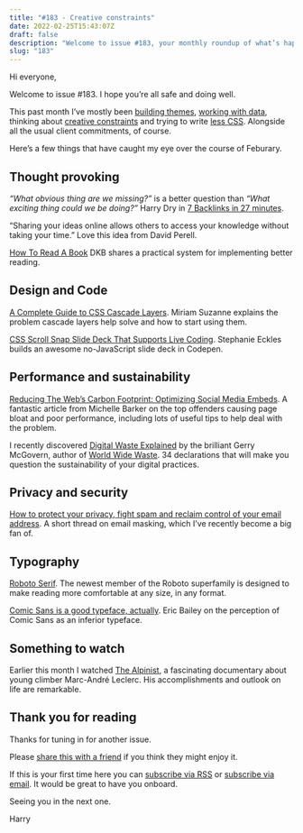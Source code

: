 ```yaml
---
title: "#183 - Creative constraints"
date: 2022-02-25T15:43:07Z
draft: false
description: "Welcome to issue #183, your monthly roundup of what’s happening in design, code and typography."
slug: "183"
---
```


Hi everyone,

Welcome to issue #183. I hope you’re all safe and doing well. 

This past month I’ve mostly been [building themes](https://harrycresswell.com/updates/building-themes/), [working with data](https://harrycresswell.com/updates/working-with-data/), thinking about [creative constraints](https://harrycresswell.com/updates/creative-constraints/) and trying to write [less CSS](https://harrycresswell.com/updates/less-css/). Alongside all the usual client commitments, of course.

Here’s a few things that have caught my eye over the course of Feburary.

## Thought provoking

*“What obvious thing are we missing?”* is a better question than *“What exciting thing could we be doing?”* Harry Dry in [7 Backlinks in 27 minutes](https://marketingexamples.com/seo/simple-links).

“Sharing your ideas online allows others to access your knowledge without taking your time.” Love this idea from David Perell.

[How To Read A Book](https://dkb.io/post/how-to-read-a-book) DKB shares a practical system for implementing better reading.

## Design and Code

[A Complete Guide to CSS Cascade Layers](https://css-tricks.com/css-cascade-layers/). Miriam Suzanne explains the problem cascade layers help solve and how to start using them.

[CSS Scroll Snap Slide Deck That Supports Live Coding](https://css-tricks.com/css-scroll-snap-slide-deck/). Stephanie Eckles builds an awesome no-JavaScript slide deck in Codepen.

## Performance and sustainability

[Reducing The Web’s Carbon Footprint: Optimizing Social Media Embeds](https://www.smashingmagazine.com/2022/02/reducing-web-carbon-footprint-optimizing-social-media-embeds/). A fantastic article from Michelle Barker on the top offenders causing page bloat and poor performance, including lots of useful tips to help deal with the problem.

I recently discovered [Digital Waste Explained](http://digitalwasteaudit.com/digitalwasteexplained.html) by the brilliant Gerry McGovern, author of [World Wide Waste](https://gerrymcgovern.com/books/world-wide-waste/). 34 declarations that will make you question the sustainability of your digital practices.

## Privacy and security

[How to protect your privacy, fight spam and reclaim control of your email address](https://twitter.com/harrycresswell/status/1496530301664694275?s=20&t=W-M_-NUPEkdu2qqnH3UhzQ). A short thread on email masking, which I’ve recently become a big fan of.

## Typography

[Roboto Serif](https://material.io/blog/roboto-serif). The newest member of the Roboto superfamily is designed to make reading more comfortable at any size, in any format.

[Comic Sans is a good typeface, actually](https://ericwbailey.design/writing/comic-sans-is-a-good-typeface-actually/). Eric Bailey on the perception of Comic Sans as an inferior typeface.

## Something to watch

Earlier this month I watched [The Alpinist](https://www.youtube.com/watch?v=SRpVyzagXLQ), a fascinating documentary about young climber Marc-André Leclerc. His accomplishments and outlook on life are remarkable.

## Thank you for reading

Thanks for tuning in for another issue.

Please [share this with a friend](https://harrycresswell.com/newsletter/183/) if you think they might enjoy it. 

If this is your first time here you can [subscribe via RSS](https://harrycresswell.com/feeds/) or [subscribe via email](https://harrycresswell.us14.list-manage.com/subscribe/post?u=4e8fba8d0ab4a857159c0104e&id=d6ad2b65ca). It would be great to have you onboard.

Seeing you in the next one.

Harry